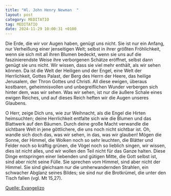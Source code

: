 ```yaml
---
title: "Hl. John Henry Newman  "
layout: post
category: MEDITATIO
tag: MEDITATIO
date: 2024-11-29 10:00:31 +0100
---
```

	
Die Erde, die wir vor Augen haben, genügt uns nicht. Sie ist nur ein Anfang, nur Verheißung einer jenseitigen Welt; selbst in ihrer größten Fröhlichkeit, wenn sie sich mit all ihren Blumen bedeckt, wenn sie uns auf die faszinierendste Weise ihre verborgenen Schätze eröffnet, selbst dann genügt sie uns nicht.<!--more--> Wir wissen, dass sie viel mehr enthält, als wir sehen können. Da ist die Welt der Heiligen und der Engel, eine Welt der Herrlichkeit, Gottes Palast, der Berg des Herrn der Heere, das heilige Jerusalem, der Thron Gottes und Christi. All diese ewigen, überaus kostbaren, geheimnisvollen und unbegreiflichen Wunder verbergen sich hinter dem, was wir sehen. Was wir sehen, ist nur die äußere Schale eines ewigen Reiches, und auf dieses Reich heften wir die Augen unseres Glaubens.
 
O Herr, zeige Dich uns, wie zur Weihnacht, als die Engel die Hirten heimsuchten; deine Herrlichkeit entfalte sich wie die Blumen und das Blattwerk auf den Bäumen. Durch deine große Macht verwandle die sichtbare Welt in jene göttlichere, die uns noch nicht sichtbar ist. Oh, wandle sich doch das, was wir sehen, in das, was wir glauben! Mögen die Sonne, der Himmel, die Wolken noch so sehr leuchten, die Blätter und Felder noch so kräftig grünen, die Vögel noch so lieblich singen, wir wissen, dies ist nicht alles, und wir wollen den Teil nicht für das Ganze halten. Diese Dinge entspringen einer liebenden und gütigen Mitte, die Gott selbst ist, sind aber nicht seine Fülle. Sie sprechen vom Himmel, sind aber nicht der Himmel. Sie sind gleichsam nur die umherwandernden Strahlen, ein schwacher Abglanz seines Bildes; sie sind nur die Brotkrümel, die unter den Tisch fallen (vgl. Mt 15,27).

[Quelle: Evangelizo](https://evangeliumtagfuertag.org/DE/gospel)